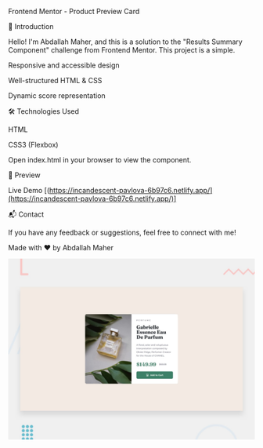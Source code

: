 Frontend Mentor - Product Preview Card

🌟 Introduction

Hello! I'm Abdallah Maher, and this is a solution to the "Results Summary Component" challenge from Frontend Mentor. This project is a simple.

Responsive and accessible design

Well-structured HTML & CSS

Dynamic score representation

🛠 Technologies Used

HTML

CSS3 (Flexbox)


Open index.html in your browser to view the component.

🎨 Preview

Live Demo [(https://incandescent-pavlova-6b97c6.netlify.app/](https://incandescent-pavlova-6b97c6.netlify.app/)]

📬 Contact

If you have any feedback or suggestions, feel free to connect with me!

Made with ❤️ by Abdallah Maher

![Design preview for the Product preview card component coding challenge](./design/desktop-preview.jpg)


